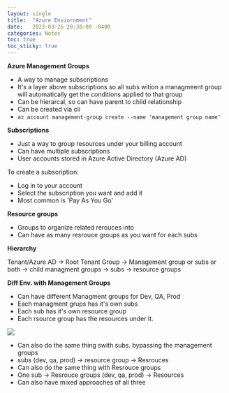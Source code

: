 ```yaml
---
layout: single
title:  "Azure Enviornment"
date:   2023-03-26 20:30:00 -0400
categories: Notes
toc: true
toc_sticky: true
---
```


__Azure Management Groups__

- A way to manage subscriptions
- It's a layer above subscriptions so all subs wition a managmeent group will automatically get the conditions applied to that group
- Can be hierarcal, so can have parent to child relationship
- Can be created via cli 
- `az account management-group create --name 'management group name' `

__Subscriptions__

- Just a way to group resources under your billing account
- Can have multiple subscriptions
- User accounts stored in Azure Active Directory (Azure AD)

To create a subscription:

- Log in to your account
- Select the subscription you want and add it
- Most common is 'Pay As You Go'

__Resource groups__

- Groups to organize related rerouces into
- Can have as many resrouce groups as you want for each subs

__Hierarchy__ 

Tenant/Azure AD -> Root Tenant Group -> Management group or subs or both -> child managment groups -> subs -> resource groups

__Diff Env. with Management Groups__

- Can have different Managment groups for Dev, QA, Prod
- Each managment grups has it's own subs
- Each sub has it's own resource group
- Each rsource group has the resources under it. 

![](https://miro.medium.com/max/700/1%2AEKZ0Jni6S_0hEJg0QnqlWA.png)

- Can also do the same thing swith subs. bypassing the management groups
- subs (dev, qa, prod) -> resource group -> Resrouces
- Can also do the same thing with Resrouce groups
- One sub -> Resrouce groups (dev, qa, prod) -> Resources
- Can also have mixed approaches of all three 